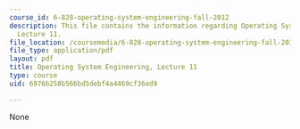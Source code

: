 ```yaml
---
course_id: 6-828-operating-system-engineering-fall-2012
description: This file contains the information regarding Operating System Engineering,
  Lecture 11.
file_location: /coursemedia/6-828-operating-system-engineering-fall-2012/6976b258b566bd5debf4a4469cf36ed9_MIT6_828F12_lec11_notes.pdf
file_type: application/pdf
layout: pdf
title: Operating System Engineering, Lecture 11
type: course
uid: 6976b258b566bd5debf4a4469cf36ed9

---
```

None